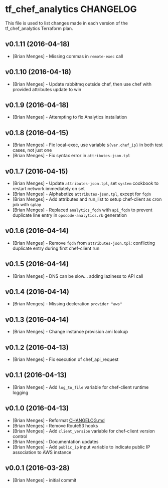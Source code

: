 tf_chef_analytics CHANGELOG
========================

This file is used to list changes made in each version of the tf_chef_analytics Terraform plan.

v0.1.11 (2016-04-18)
-------------------
- [Brian Menges] - Missing commas in `remote-exec` call

v0.1.10 (2016-04-18)
-------------------
- [Brian Menges] - Update rabbitmq outside chef, then use chef with provided attributes update to win

v0.1.9 (2016-04-18)
-------------------
- [Brian Menges] - Attempting to fix Analytics installation

v0.1.8 (2016-04-15)
-------------------
- [Brian Menges] - Fix local-exec, use variable `${var.chef_ip}` in both test cases, not just one
- [Brian Menges] - Fix syntax error in `attributes-json.tpl`

v0.1.7 (2016-04-15)
-------------------
- [Brian Menges] - Update `attributes-json.tpl`, set `system` cookbook to restart network immediately on set
- [Brian Menges] - Alphabetize `attributes-json.tpl`, except for `fqdn`
- [Brian Menges] - Add attributes and run_list to setup chef-client as cron job with splay
- [Brian Menges] - Replaced `analytics_fqdn` with `api_fqdn` to prevent duplicate line entry in `opscode-analytics.rb` generation

v0.1.6 (2016-04-14)
-------------------
- [Brian Menges] - Remove `fqdn` from `attributes-json.tpl`: conflicting duplicate entry during first chef-client run

v0.1.5 (2016-04-14)
-------------------
- [Brian Menges] - DNS can be slow... adding laziness to API call

v0.1.4 (2016-04-14)
-------------------
- [Brian Menges] - Missing decleration `provider "aws"`

v0.1.3 (2016-04-14)
-------------------
- [Brian Menges] - Change instance provision ami lookup

v0.1.2 (2016-04-13)
-------------------
- [Brian Menges] - Fix execution of chef_api_request

v0.1.1 (2016-04-13)
-------------------
- [Brian Menges] - Add `log_to_file` variable for chef-client runtime logging

v0.1.0 (2016-04-13)
-------------------
- [Brian Menges] - Reformat [CHANGELOG.md](CHANGELOG.md)
- [Brian Menges] - Remove Route53 hooks
- [Brian Menges] - Add `client_version` variable for chef-client version control
- [Brian Menges] - Documentation updates
- [Brian Menges] - Add `public_ip` input variable to indicate public IP association to AWS instance

v0.0.1 (2016-03-28)
-------------------
- [Brian Menges] - initial commit

